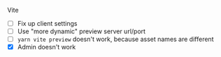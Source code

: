 Vite

-   [ ] Fix up client settings
-   [ ] Use "more dynamic" preview server url/port
-   [ ] `yarn vite preview` doesn't work, because asset names are different
-   [x] Admin doesn't work
